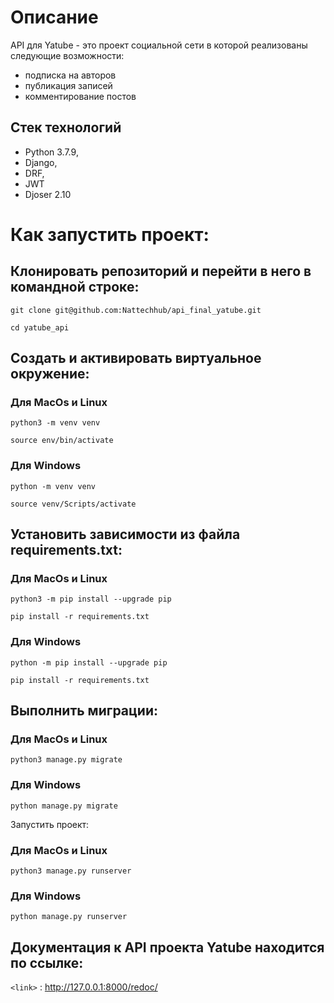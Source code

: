 # Описание
API для Yatube - это проект социальной сети в которой реализованы следующие возможности:
* подписка на авторов
* публикация записей
* комментирование постов

## Стек технологий

* Python 3.7.9,
* Django,
* DRF,
* JWT
* Djoser 2.10

# Как запустить проект:

## Клонировать репозиторий и перейти в него в командной строке:

```
git clone git@github.com:Nattechhub/api_final_yatube.git
```

```
cd yatube_api
```

## Cоздать и активировать виртуальное окружение:

### Для MacOs и Linux
```
python3 -m venv venv 
```

```
source env/bin/activate
```
### Для Windows
```
python -m venv venv 
```

```
source venv/Scripts/activate
```

## Установить зависимости из файла requirements.txt:

### Для MacOs и Linux
```
python3 -m pip install --upgrade pip
```

```
pip install -r requirements.txt
```

### Для Windows
```
python -m pip install --upgrade pip
```

```
pip install -r requirements.txt
```

## Выполнить миграции:

### Для MacOs и Linux
```
python3 manage.py migrate
```
### Для Windows
```
python manage.py migrate
```

Запустить проект:

### Для MacOs и Linux
```
python3 manage.py runserver
```

### Для Windows
```
python manage.py runserver
```

## Документация к API проекта Yatube находится по ссылке:
`<link>` :    http://127.0.0.1:8000/redoc/
